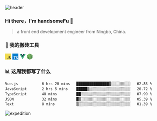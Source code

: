 ![header](https://raw.githubusercontent.com/fzq1998/fzq1998/master/header.png)

### Hi there，I'm handsomeFu 👋

> a front end development engineer from Ningbo, China.

### 🔧 我的搬砖工具
<code><img height="20" src="https://raw.githubusercontent.com/github/explore/80688e429a7d4ef2fca1e82350fe8e3517d3494d/topics/javascript/javascript.png" alt="javascript"></code>
<code><img height="20" src="https://raw.githubusercontent.com/github/explore/80688e429a7d4ef2fca1e82350fe8e3517d3494d/topics/typescript/typescript.png" alt="typescript"></code>
<code><img height="20" src="https://raw.githubusercontent.com/github/explore/80688e429a7d4ef2fca1e82350fe8e3517d3494d/topics/vue/vue.png" alt="vue"></code>
<code><img height="20" src="https://raw.githubusercontent.com/github/explore/80688e429a7d4ef2fca1e82350fe8e3517d3494d/topics/nodejs/nodejs.png" alt="nodejs"></code>



### 📊 这周我都写了什么
<!--START_SECTION:waka-->

```txt
Vue.js           6 hrs 20 mins   ███████████████▓░░░░░░░░░   62.83 %
JavaScript       2 hrs 5 mins    █████▒░░░░░░░░░░░░░░░░░░░   20.72 %
TypeScript       48 mins         ██░░░░░░░░░░░░░░░░░░░░░░░   07.99 %
JSON             32 mins         █▒░░░░░░░░░░░░░░░░░░░░░░░   05.39 %
Text             8 mins          ▒░░░░░░░░░░░░░░░░░░░░░░░░   01.39 %
```

<!--END_SECTION:waka-->


![expedition](https://raw.githubusercontent.com/fzq1998/fzq1998/master/expedition.gif)

